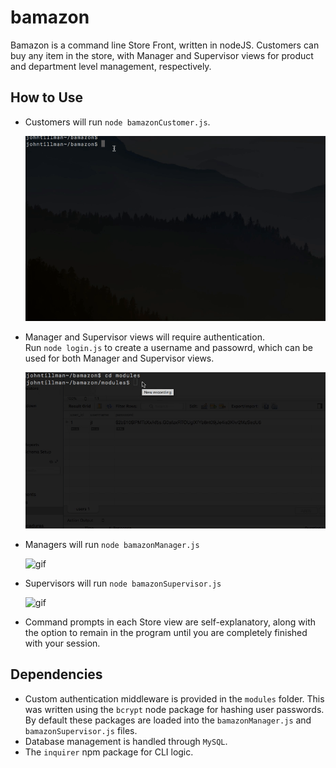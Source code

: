 # bamazon

Bamazon is a command line Store Front, written in nodeJS. Customers can buy any item in the store, with Manager and Supervisor views for product and department level management, respectively.

## How to Use

* Customers will run `node bamazonCustomer.js`.

  ![gif](bamazonCustomer.gif)  
* Manager and Supervisor views will require authentication.  
Run `node login.js` to create a username and passowrd, which can be used for both Manager and Supervisor views.

  ![gif](login.gif) 
* Managers will run `node bamazonManager.js`

  ![gif](bamazonManager.gif)  
* Supervisors will run `node bamazonSupervisor.js`

  ![gif](bamazonSupervisor.gif) 
* Command prompts in each Store view are self-explanatory, along with the option to remain in the program until you are completely finished with your session.

## Dependencies 

* Custom authentication middleware is provided in the `modules` folder. This was written using the `bcrypt` node package for hashing user passwords. By default these packages are loaded into the `bamazonManager.js` and `bamazonSupervisor.js` files.
* Database management is handled through `MySQL`.
* The `inquirer` npm package for CLI logic.